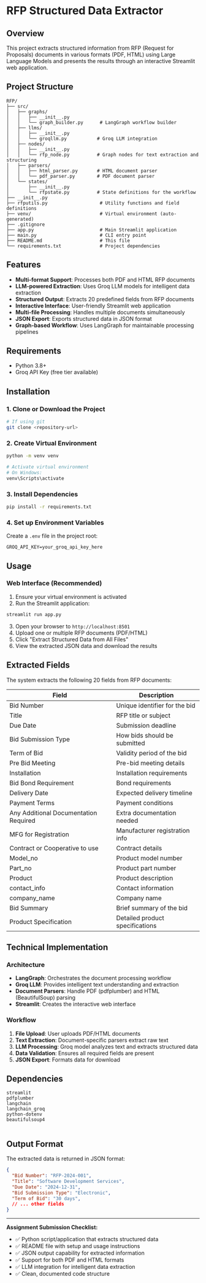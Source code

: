 # RFP Structured Data Extractor

## Overview
This project extracts structured information from RFP (Request for Proposals) documents in various formats (PDF, HTML) using Large Language Models and presents the results through an interactive Streamlit web application.

## Project Structure
```
RFP/
├── src/
│   ├── graphs/
│   │   ├── __init__.py
│   │   └── graph_builder.py      # LangGraph workflow builder
│   ├── llms/
│   │   ├── __init__.py
│   │   └── groqllm.py           # Groq LLM integration
│   ├── nodes/
│   │   ├── __init__.py
│   │   └── rfp_node.py          # Graph nodes for text extraction and structuring
│   ├── parsers/
│   │   ├── html_parser.py       # HTML document parser
│   │   └── pdf_parser.py        # PDF document parser
│   └── states/
│       ├── __init__.py
│       └── rfpstate.py          # State definitions for the workflow
├── __init__.py
├── rfputils.py                   # Utility functions and field definitions
├── venv/                         # Virtual environment (auto-generated)
├── .gitignore
├── app.py                        # Main Streamlit application
├── main.py                       # CLI entry point
├── README.md                     # This file
└── requirements.txt              # Project dependencies
```

## Features
- **Multi-format Support**: Processes both PDF and HTML RFP documents
- **LLM-powered Extraction**: Uses Groq LLM models for intelligent data extraction
- **Structured Output**: Extracts 20 predefined fields from RFP documents
- **Interactive Interface**: User-friendly Streamlit web application
- **Multi-file Processing**: Handles multiple documents simultaneously
- **JSON Export**: Exports structured data in JSON format
- **Graph-based Workflow**: Uses LangGraph for maintainable processing pipelines

## Requirements
- Python 3.8+
- Groq API Key (free tier available)

## Installation

### 1. Clone or Download the Project
```bash
# If using git
git clone <repository-url>

```

### 2. Create Virtual Environment
```bash
python -m venv venv

# Activate virtual environment
# On Windows:
venv\Scripts\activate

```

### 3. Install Dependencies
```bash
pip install -r requirements.txt
```

### 4. Set up Environment Variables
Create a `.env` file in the project root:
```env
GROQ_API_KEY=your_groq_api_key_here
```



## Usage

### Web Interface (Recommended)
1. Ensure your virtual environment is activated
2. Run the Streamlit application:
```bash
streamlit run app.py
```
3. Open your browser to `http://localhost:8501`
4. Upload one or multiple RFP documents (PDF/HTML)
5. Click "Extract Structured Data from All Files"
6. View the extracted JSON data and download the results


## Extracted Fields
The system extracts the following 20 fields from RFP documents:

| Field | Description |
|-------|-------------|
| Bid Number | Unique identifier for the bid |
| Title | RFP title or subject |
| Due Date | Submission deadline |
| Bid Submission Type | How bids should be submitted |
| Term of Bid | Validity period of the bid |
| Pre Bid Meeting | Pre-bid meeting details |
| Installation | Installation requirements |
| Bid Bond Requirement | Bond requirements |
| Delivery Date | Expected delivery timeline |
| Payment Terms | Payment conditions |
| Any Additional Documentation Required | Extra documentation needed |
| MFG for Registration | Manufacturer registration info |
| Contract or Cooperative to use | Contract details |
| Model_no | Product model number |
| Part_no | Product part number |
| Product | Product description |
| contact_info | Contact information |
| company_name | Company name |
| Bid Summary | Brief summary of the bid |
| Product Specification | Detailed product specifications |

## Technical Implementation

### Architecture
- **LangGraph**: Orchestrates the document processing workflow
- **Groq LLM**: Provides intelligent text understanding and extraction
- **Document Parsers**: Handle PDF (pdfplumber) and HTML (BeautifulSoup) parsing
- **Streamlit**: Creates the interactive web interface

### Workflow
1. **File Upload**: User uploads PDF/HTML documents
2. **Text Extraction**: Document-specific parsers extract raw text
3. **LLM Processing**: Groq model analyzes text and extracts structured data
4. **Data Validation**: Ensures all required fields are present
5. **JSON Export**: Formats data for download

## Dependencies
```
streamlit
pdfplumber
langchain
langchain_groq
python-dotenv
beautifulsoup4


```

## Output Format
The extracted data is returned in JSON format:
```json
{
  "Bid Number": "RFP-2024-001",
  "Title": "Software Development Services",
  "Due Date": "2024-12-31",
  "Bid Submission Type": "Electronic",
  "Term of Bid": "30 days",
  // ... other fields
}
```


---

**Assignment Submission Checklist:**
- ✅ Python script/application that extracts structured data
- ✅ README file with setup and usage instructions
- ✅ JSON output capability for extracted information
- ✅ Support for both PDF and HTML formats
- ✅ LLM integration for intelligent data extraction
- ✅ Clean, documented code structure